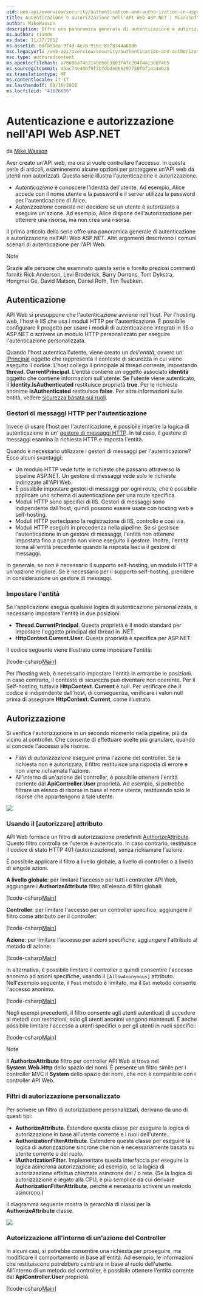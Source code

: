 ```yaml
---
uid: web-api/overview/security/authentication-and-authorization-in-aspnet-web-api
title: Autenticazione e autorizzazione nell'API Web ASP.NET | Microsoft Docs
author: MikeWasson
description: Offre una panoramica generale di autenticazione e autorizzazione nell'API Web ASP.NET.
ms.author: riande
ms.date: 11/27/2012
ms.assetid: 6dfb51ea-9f4d-4e70-916c-8ef8344a88d6
msc.legacyurl: /web-api/overview/security/authentication-and-authorization-in-aspnet-web-api
msc.type: authoredcontent
ms.openlocfilehash: a78606a74b2149e68e3b01f4fe204f4a13edf4b5
ms.sourcegitcommit: 45ac74e400f9f2b7dbded66297730f6f14a4eb25
ms.translationtype: MT
ms.contentlocale: it-IT
ms.lasthandoff: 08/16/2018
ms.locfileid: "41826686"
---
```

<a name="authentication-and-authorization-in-aspnet-web-api"></a>Autenticazione e autorizzazione nell'API Web ASP.NET
====================
da [Mike Wasson](https://github.com/MikeWasson)

Aver creato un'API web, ma ora si vuole controllare l'accesso. In questa serie di articoli, esamineremo alcune opzioni per proteggere un'API web da utenti non autorizzati. Questa serie illustra l'autenticazione e autorizzazione.

- *Autenticazione* è conoscere l'identità dell'utente. Ad esempio, Alice accede con il nome utente e la password e il server utilizza la password per l'autenticazione di Alice.
- *Autorizzazione* consiste nel decidere se un utente è autorizzato a eseguire un'azione. Ad esempio, Alice dispone dell'autorizzazione per ottenere una risorsa, ma non crea una risorsa.

Il primo articolo della serie offre una panoramica generale di autenticazione e autorizzazione nell'API Web ASP.NET. Altri argomenti descrivono i comuni scenari di autenticazione per l'API Web.

> [!NOTE]
> Grazie alle persone che esaminato questa serie e fornito preziosi commenti forniti: Rick Anderson, Levi Broderick, Barry Dorrans, Tom Dykstra, Hongmei Ge, David Matson, Daniel Roth, Tim Teebken.


## <a name="authentication"></a>Autenticazione

API Web si presuppone che l'autenticazione avviene nell'host. Per l'hosting web, l'host è IIS che usa i moduli HTTP per l'autenticazione. È possibile configurare il progetto per usare i moduli di autenticazione integrati in IIS o ASP.NET o scrivere un modulo HTTP personalizzato per eseguire l'autenticazione personalizzata.

Quando l'host autentica l'utente, viene creato un *dell'entità*, ovvero un' [IPrincipal](https://msdn.microsoft.com/library/System.Security.Principal.IPrincipal.aspx) oggetto che rappresenta il contesto di sicurezza in cui viene eseguito il codice. L'host collega il principale al thread corrente, impostando **thread. CurrentPrincipal**. L'entità contiene un oggetto associato **identità** oggetto che contiene informazioni sull'utente. Se l'utente viene autenticato, il **Identity.IsAuthenticated** restituisce proprietà **true**. Per le richieste anonime **IsAuthenticated** restituisce **false**. Per altre informazioni sulle entità, vedere [sicurezza basata sui ruoli](https://msdn.microsoft.com/library/shz8h065.aspx).

### <a name="http-message-handlers-for-authentication"></a>Gestori di messaggi HTTP per l'autenticazione

Invece di usare l'host per l'autenticazione, è possibile inserire la logica di autenticazione in un' [gestore di messaggi HTTP](../advanced/http-message-handlers.md). In tal caso, il gestore di messaggi esamina la richiesta HTTP e imposta l'entità.

Quando è necessario utilizzare i gestori di messaggi per l'autenticazione? Ecco alcuni svantaggi:

- Un modulo HTTP vede tutte le richieste che passano attraverso la pipeline ASP.NET. Un gestore di messaggi vede solo le richieste indirizzate all'API Web.
- È possibile impostare gestori di messaggi per ogni route, che è possibile applicare uno schema di autenticazione per una route specifica.
- Moduli HTTP sono specifici di IIS. Gestori di messaggi sono indipendente dall'host, quindi possono essere usate con hosting web e self-hosting.
- Moduli HTTP partecipano la registrazione di IIS, controllo e così via.
- Moduli HTTP eseguiti in precedenza nella pipeline. Se si gestisce l'autenticazione in un gestore di messaggi, l'entità non ottenere impostata fino a quando non viene eseguito il gestore. Inoltre, l'entità torna all'entità precedente quando la risposta lascia il gestore di messaggi.

In generale, se non è necessario il supporto self-hosting, un modulo HTTP è un'opzione migliore. Se è necessario per il supporto self-hosting, prendere in considerazione un gestore di messaggi.

### <a name="setting-the-principal"></a>Impostare l'entità

Se l'applicazione esegua qualsiasi logica di autenticazione personalizzata, è necessario impostare l'entità in due posizioni:

- **Thread.CurrentPrincipal**. Questa proprietà è il modo standard per impostare l'oggetto principal del thread in .NET.
- **HttpContext.Current.User**. Questa proprietà è specifica per ASP.NET.

Il codice seguente viene illustrato come impostare l'entità:

[!code-csharp[Main](authentication-and-authorization-in-aspnet-web-api/samples/sample1.cs)]

Per l'hosting web, è necessario impostare l'entità in entrambe le posizioni. in caso contrario, il contesto di sicurezza può diventare non coerente. Per il Self-hosting, tuttavia **HttpContext. Current** è null. Per verificare che il codice è indipendente dall'host, di conseguenza, verificare i valori null prima di assegnare **HttpContext. Current**, come illustrato.

## <a name="authorization"></a>Autorizzazione

Si verifica l'autorizzazione in un secondo momento nella pipeline, più da vicino al controller. Che consente di effettuare scelte più granulare, quando si concede l'accesso alle risorse.

- *Filtri di autorizzazione* eseguire prima l'azione del controller. Se la richiesta non è autorizzata, il filtro restituisce una risposta di errore e non viene richiamata l'azione.
- All'interno di un'azione del controller, è possibile ottenere l'entità corrente dal **ApiController.User** proprietà. Ad esempio, si potrebbe filtrare un elenco di risorse in base al nome utente, restituendo solo le risorse che appartengono a tale utente.

![](authentication-and-authorization-in-aspnet-web-api/_static/image1.png)

<a id="auth3"></a>
### <a name="using-the-authorize-attribute"></a>Usando il [autorizzare] attributo

API Web fornisce un filtro di autorizzazione predefiniti [AuthorizeAttribute](https://msdn.microsoft.com/library/system.web.http.authorizeattribute.aspx). Questo filtro controlla se l'utente è autenticato. In caso contrario, restituisce il codice di stato HTTP 401 (autorizzazione), senza richiamare l'azione.

È possibile applicare il filtro a livello globale, a livello di controller o a livello di singole azioni.

**A livello globale**: per limitare l'accesso per tutti i controller API Web, aggiungere i **AuthorizeAttribute** filtro all'elenco di filtri globali:

[!code-csharp[Main](authentication-and-authorization-in-aspnet-web-api/samples/sample2.cs)]

**Controller**: per limitare l'accesso per un controller specifico, aggiungere il filtro come attributo per il controller:

[!code-csharp[Main](authentication-and-authorization-in-aspnet-web-api/samples/sample3.cs)]

**Azione**: per limitare l'accesso per azioni specifiche, aggiungere l'attributo al metodo di azione:

[!code-csharp[Main](authentication-and-authorization-in-aspnet-web-api/samples/sample4.cs)]

In alternativa, è possibile limitare il controller e quindi consentire l'accesso anonimo ad azioni specifiche, usando il `[AllowAnonymous]` attributo. Nell'esempio seguente, il `Post` metodo è limitato, ma il `Get` metodo consente l'accesso anonimo.

[!code-csharp[Main](authentication-and-authorization-in-aspnet-web-api/samples/sample5.cs)]

Negli esempi precedenti, il filtro consente agli utenti autenticati di accedere ai metodi con restrizioni; solo gli utenti anonimi vengono mantenuti. È anche possibile limitare l'accesso a utenti specifici o per gli utenti in ruoli specifici:

[!code-csharp[Main](authentication-and-authorization-in-aspnet-web-api/samples/sample6.cs)]

> [!NOTE]
> Il **AuthorizeAttribute** filtro per controller API Web si trova nel **System.Web.Http** dello spazio dei nomi. È presente un filtro simile per i controller MVC il **System** dello spazio dei nomi, che non è compatibile con i controller API Web.


### <a name="custom-authorization-filters"></a>Filtri di autorizzazione personalizzato

Per scrivere un filtro di autorizzazione personalizzati, derivano da uno di questi tipi:

- **AuthorizeAttribute**. Estendere questa classe per eseguire la logica di autorizzazione in base all'utente corrente e i ruoli dell'utente.
- **AuthorizationFilterAttribute**. Estendere questa classe per eseguire la logica di autorizzazione sincrone che non è necessariamente basata su utente corrente o del ruolo.
- **IAuthorizationFilter**. Implementare questa interfaccia per eseguire la logica asincrona autorizzazione; ad esempio, se la logica di autorizzazione effettua chiamate asincrone dei / o rete. (Se la logica di autorizzazione è legato alla CPU, è più semplice da cui derivare **AuthorizationFilterAttribute**, perché è necessario scrivere un metodo asincrono.)

Il diagramma seguente mostra la gerarchia di classi per la **AuthorizeAttribute** classe.

![](authentication-and-authorization-in-aspnet-web-api/_static/image2.png)

### <a name="authorization-inside-a-controller-action"></a>Autorizzazione all'interno di un'azione del Controller

In alcuni casi, si potrebbe consentire una richiesta per proseguire, ma modificare il comportamento in base all'entità. Ad esempio, le informazioni che restituiscono potrebbero cambiare in base al ruolo dell'utente. All'interno di un metodo del controller, è possibile ottenere l'entità corrente dal **ApiController.User** proprietà.

[!code-csharp[Main](authentication-and-authorization-in-aspnet-web-api/samples/sample7.cs)]
